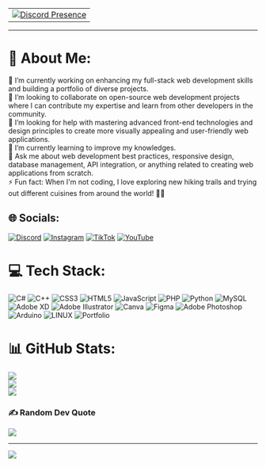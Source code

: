 

<table align="center">
  <tr>
    <td>
		<a href="https://discord.com/users/998278781804490752" target="_blank" rel="nofollow">
			<img src="https://lanyard.cnrad.dev/api/998278781804490752" alt="Discord Presence" align="center">
		</a>
    </td>
  </tr>
</table>

---
# 💫 About Me:
🔭  I’m currently working on enhancing my full-stack web development skills and building a portfolio of diverse projects.<br>👯  I’m looking to collaborate on open-source web development projects where I can contribute my expertise and learn from other developers in the community.<br>🤝 I’m looking for help with mastering advanced front-end technologies and design principles to create more visually appealing and user-friendly web applications.<br>🌱 I’m currently learning to improve my knowledges.<br>💬 Ask me about web development best practices, responsive design, database management, API integration, or anything related to creating web applications from scratch.<br>⚡ Fun fact: When I'm not coding, I love exploring new hiking trails and trying out different cuisines from around the world! 🌄🍔


## 🌐 Socials:
[![Discord](https://img.shields.io/badge/Discord-%237289DA.svg?logo=discord&logoColor=white)](https://discord.gg/https://discord.gg/pBKg4SrMQZ) [![Instagram](https://img.shields.io/badge/Instagram-%23E4405F.svg?logo=Instagram&logoColor=white)](https://instagram.com/c_e_h_y) [![TikTok](https://img.shields.io/badge/TikTok-%23000000.svg?logo=TikTok&logoColor=white)](https://tiktok.com/@h3xol) [![YouTube](https://img.shields.io/badge/YouTube-%23FF0000.svg?logo=YouTube&logoColor=white)](https://youtube.com/@h3xoll) 

# 💻 Tech Stack:
![C#](https://img.shields.io/badge/c%23-%23239120.svg?style=for-the-badge&logo=c-sharp&logoColor=white) ![C++](https://img.shields.io/badge/c++-%2300599C.svg?style=for-the-badge&logo=c%2B%2B&logoColor=white) ![CSS3](https://img.shields.io/badge/css3-%231572B6.svg?style=for-the-badge&logo=css3&logoColor=white) ![HTML5](https://img.shields.io/badge/html5-%23E34F26.svg?style=for-the-badge&logo=html5&logoColor=white) ![JavaScript](https://img.shields.io/badge/javascript-%23323330.svg?style=for-the-badge&logo=javascript&logoColor=%23F7DF1E) ![PHP](https://img.shields.io/badge/php-%23777BB4.svg?style=for-the-badge&logo=php&logoColor=white) ![Python](https://img.shields.io/badge/python-3670A0?style=for-the-badge&logo=python&logoColor=ffdd54) ![MySQL](https://img.shields.io/badge/mysql-%2300f.svg?style=for-the-badge&logo=mysql&logoColor=white) ![Adobe XD](https://img.shields.io/badge/Adobe%20XD-470137?style=for-the-badge&logo=Adobe%20XD&logoColor=#FF61F6) ![Adobe Illustrator](https://img.shields.io/badge/adobeillustrator-%23FF9A00.svg?style=for-the-badge&logo=adobeillustrator&logoColor=white) ![Canva](https://img.shields.io/badge/Canva-%2300C4CC.svg?style=for-the-badge&logo=Canva&logoColor=white) 	![Figma](https://img.shields.io/badge/figma-%23F24E1E.svg?style=for-the-badge&logo=figma&logoColor=white) ![Adobe Photoshop](https://img.shields.io/badge/adobephotoshop-%2331A8FF.svg?style=for-the-badge&logo=adobephotoshop&logoColor=white) ![Arduino](https://img.shields.io/badge/-Arduino-00979D?style=for-the-badge&logo=Arduino&logoColor=white) ![LINUX](https://img.shields.io/badge/Linux-FCC624?style=for-the-badge&logo=linux&logoColor=black) ![Portfolio](https://img.shields.io/badge/Portfolio-%23000000.svg?style=for-the-badge&logo=firefox&logoColor=#FF7139)
# 📊 GitHub Stats:
![](https://github-readme-stats.vercel.app/api?username=h3xol&theme=dark&hide_border=false&include_all_commits=true&count_private=false)<br/>
![](https://github-readme-streak-stats.herokuapp.com/?user=h3xol&theme=dark&hide_border=false)<br/>
![](https://github-readme-stats.vercel.app/api/top-langs/?username=h3xol&theme=dark&hide_border=false&include_all_commits=true&count_private=false&layout=compact)

### ✍️ Random Dev Quote
![](https://quotes-github-readme.vercel.app/api?type=horizontal&theme=dark)

---
[![](https://visitcount.itsvg.in/api?id=h3xol&icon=0&color=0)](https://visitcount.itsvg.in)

